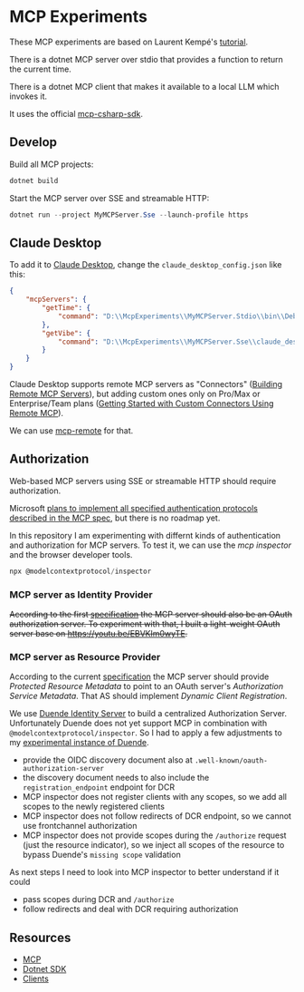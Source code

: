 # MCP Experiments

These MCP experiments are based on Laurent Kempé's [tutorial](https://laurentkempe.com/2025/03/22/model-context-protocol-made-easy-building-an-mcp-server-in-csharp/).

There is a dotnet MCP server over stdio that provides a function to return the current time.

There is a dotnet MCP client that makes it available to a local LLM which invokes it.

It uses the official [mcp-csharp-sdk](https://github.com/modelcontextprotocol/csharp-sdk).

## Develop

Build all MCP projects:

```powershell
dotnet build
```

Start the MCP server over SSE and streamable HTTP:

```powershell
dotnet run --project MyMCPServer.Sse --launch-profile https
```

## Claude Desktop

To add it to [Claude Desktop](https://claude.ai/download), change the `claude_desktop_config.json` like this:

```json
{
    "mcpServers": {
        "getTime": {
            "command": "D:\\McpExperiments\\MyMCPServer.Stdio\\bin\\Debug\\net9.0\\MyMCPServer.Stdio.exe"
        },
        "getVibe": {
            "command": "D:\\McpExperiments\\MyMCPServer.Sse\\claude_desktop.cmd"
        }
    }
}
```

Claude Desktop supports remote MCP servers as "Connectors" ([Building Remote MCP Servers](https://support.anthropic.com/en/articles/11503834-building-custom-connectors-via-remote-mcp-servers)), but adding custom ones only on Pro/Max or Enterprise/Team plans ([Getting Started with Custom Connectors Using Remote MCP](https://support.anthropic.com/en/articles/11175166-getting-started-with-custom-connectors-using-remote-mcp)).

We can use [mcp-remote](https://www.npmjs.com/package/mcp-remote) for that.

## Authorization

Web-based MCP servers using SSE or streamable HTTP should require authorization.

Microsoft [plans to implement all specified authentication protocols described in the MCP spec](https://devblogs.microsoft.com/blog/microsoft-partners-with-anthropic-to-create-official-c-sdk-for-model-context-protocol?commentid=47#comment-47), but there is no roadmap yet.

In this repository I am experimenting with differnt kinds of authentication and authorization for MCP servers. To test it, we can use the _mcp inspector_ and the browser developer tools.

```powershell
npx @modelcontextprotocol/inspector
```

### MCP server as Identity Provider

~~According to the first [specification](https://spec.modelcontextprotocol.io/specification/2025-03-26/basic/authorization/) the MCP server should also be an OAuth authorization server. To experiment with that, I built a light-weight OAuth server base on <https://youtu.be/EBVKlm0wyTE>.~~

### MCP server as Resource Provider

According to the current [specification](https://modelcontextprotocol.io/specification/draft/basic/authorization) the MCP server should provide _Protected Resource Metadata_ to point to an OAuth server's _Authorization Service Metadata_. That AS should implement _Dynamic Client Registration_.

We use [Duende Identity Server](https://duendesoftware.com/products/identityserver) to build a centralized Authorization Server. Unfortunately Duende does not yet support MCP in combination with `@modelcontextprotocol/inspector`. So I had to apply a few adjustments to my [experimental instance of Duende](https://github.com/halllo/PermissionedNotes/tree/main/IdentityServer).

- provide the OIDC discovery document also at `.well-known/oauth-authorization-server`
- the discovery document needs to also include the `registration_endpoint` endpoint for DCR
- MCP inspector does not register clients with any scopes, so we add all scopes to the newly registered clients
- MCP inspector does not follow redirects of DCR endpoint, so we cannot use frontchannel authorization
- MCP inspector does not provide scopes during the `/authorize` request (just the resource indicator), so we inject all scopes of the resource to bypass Duende's `missing scope` validation

As next steps I need to look into MCP inspector to better understand if it could

- pass scopes during DCR and `/authorize`
- follow redirects and deal with DCR requiring authorization

## Resources

- [MCP](https://github.com/modelcontextprotocol)
- [Dotnet SDK](https://github.com/modelcontextprotocol/csharp-sdk)
- [Clients](https://modelcontextprotocol.io/clients)
